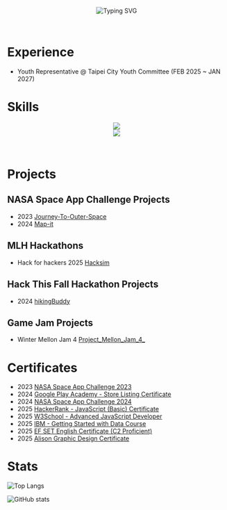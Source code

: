 <p align="center"><img src="https://readme-typing-svg.demolab.com?font=Fira+Code&weight=600&size=70&duration=3000&pause=1000&color=2C99F7C1&center=true&vCenter=true&width=900&height=100&lines=Hello+World;I'm+Super!" alt="Typing SVG" /></p>
<br>

# Experience

* Youth Representative @ Taipei City Youth Committee (FEB 2025 ~ JAN 2027)


# Skills

<p align="center">
    <img src="https://skillicons.dev/icons?i=js,html,css,nodejs,py,git,figma,firebase" />
    <br/>
    <img src="https://skillicons.dev/icons?i=ts,next,react" />
</p>
<br>

# Projects

## NASA Space App Challenge Projects

* 2023 [Journey-To-Outer-Space](https://github.com/Super1115/Journey-To-The-Outer-Space)
* 2024 [Map-it](https://github.com/Super1115/Map-it)

## MLH Hackathons

* Hack for hackers 2025 [Hacksim](https://github.com/Super1115/hacksim)

## Hack This Fall Hackathon Projects 

* 2024 [hikingBuddy](https://github.com/Super1115/hikingBuddy)

## Game Jam Projects

* Winter Mellon Jam 4 [Project_Mellon_Jam_4_](https://github.com/Super1115/Project_Mellon_Jam_4_)

# Certificates

* 2023 [NASA Space App Challenge 2023](./files/Screenshot%202024-10-13%20165926.png)
* 2024 [Google Play Academy - Store Listing Certificate](./files/Google%20Play%20Academy%20-%20Store%20Listing%20Certificate.pdf)
* 2024 [NASA Space App Challenge 2024](./files/srcdoc.pdf)
* 2025 [HackerRank - JavaScript (Basic) Certificate](./files/javascript_basic%20certificate.pdf)
* 2025 [W3School - Advanced JavaScript Developer](./files/certificate_of_completion_javascript-1.pdf)
* 2025 [IBM - Getting Started with Data Course](./files/IBMDesign20250212-26-x0ip8k.pdf)
* 2025 [EF SET English Certificate (C2 Proficient)](./files/EF%20SET%20Certificate.pdf)
* 2025 [Alison Graphic Design Certificate](./files/Alison_Certificate-1926-46558037.pdf)

# Stats
![Top Langs](https://github-readme-stats.vercel.app/api/top-langs/?username=Super1115&layout=compact)

![GitHub stats](https://github-readme-stats.vercel.app/api?username=Super1115&show_icons=true&theme=transparentz&rank_icon=github)

